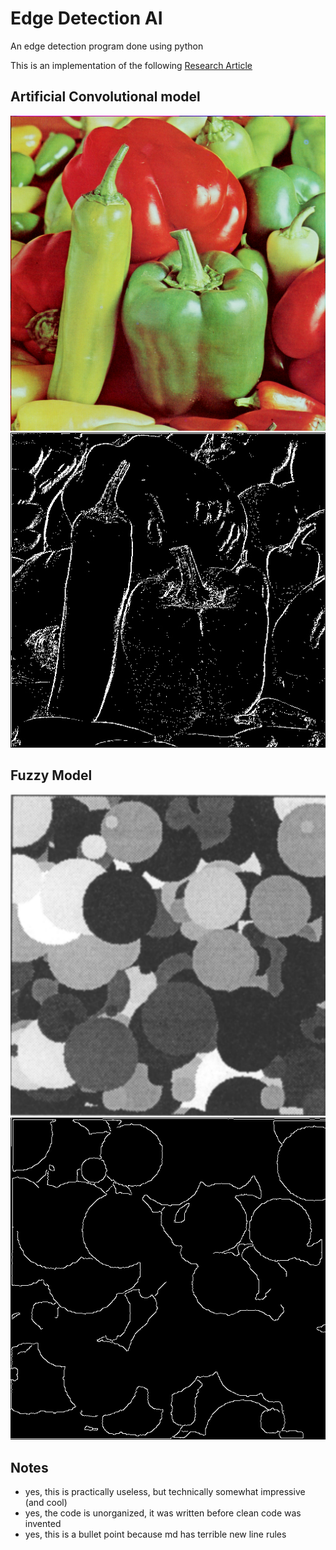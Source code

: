 # Edge Detection AI
An edge detection program done using python

This is an implementation of the following [Research Article](https://journals.plos.org/plosone/article?id=10.1371/journal.pone.0138712)

## Artificial Convolutional model
![original image](https://github.com/cyanrad/Edge-Detection-AI/blob/master/Fuzzy/Testing/pepper.bmp)
![CNN edge detected iamge](https://github.com/cyanrad/Edge-Detection-AI/blob/master/NeuralNetwork/out/pepper1.jpg)

## Fuzzy Model
![original image](https://github.com/cyanrad/Edge-Detection-AI/blob/master/Fuzzy/Testing/circle%20testing/cir.png)
![Fuzzy Model edge detected image](https://github.com/cyanrad/Edge-Detection-AI/blob/master/Fuzzy/Testing/circle%20testing/cir_edge.png)

## Notes
- yes, this is practically useless, but technically somewhat impressive (and cool)
- yes, the code is unorganized, it was written before clean code was invented
- yes, this is a bullet point because md has terrible new line rules
